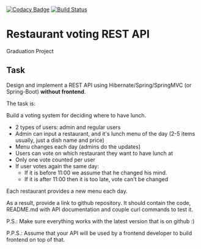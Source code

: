 [![Codacy Badge](https://app.codacy.com/project/badge/Grade/18c707c3dff146ec9a7d1e20a383e212)](https://www.codacy.com/gh/Space125/restaurant-voting-rest-api/dashboard?utm_source=github.com&amp;utm_medium=referral&amp;utm_content=Space125/restaurant-voting-rest-api&amp;utm_campaign=Badge_Grade)
[![Build Status](https://travis-ci.org/Space125/restaurant-voting-rest-api.svg?branch=master)](https://travis-ci.org/Space125/restaurant-voting-rest-api)

# Restaurant voting REST API
Graduation Project

## Task

Design and implement a REST API using Hibernate/Spring/SpringMVC (or Spring-Boot) **without frontend**.

The task is:

Build a voting system for deciding where to have lunch.

* 2 types of users: admin and regular users
* Admin can input a restaurant, and it's lunch menu of the day (2-5 items usually, just a dish name and price)
* Menu changes each day (admins do the updates)
* Users can vote on which restaurant they want to have lunch at
* Only one vote counted per user
* If user votes again the same day:
    - If it is before 11:00 we assume that he changed his mind.
    - If it is after 11:00 then it is too late, vote can't be changed

Each restaurant provides a new menu each day.

As a result, provide a link to github repository. It should contain the code, README.md with API documentation and couple curl commands to test it.

P.S.: Make sure everything works with the latest version that is on github :)

P.P.S.: Assume that your API will be used by a frontend developer to build frontend on top of that.